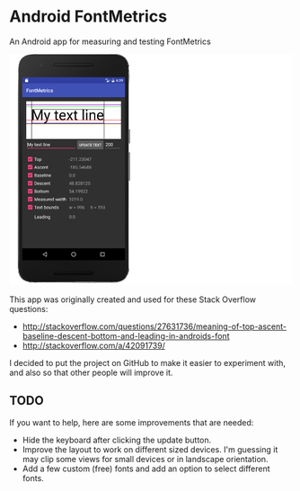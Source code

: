 # Android FontMetrics
An Android app for measuring and testing FontMetrics

![App preview](/Xi2UG.png?raw=true)

This app was originally created and used for these Stack Overflow questions:

- http://stackoverflow.com/questions/27631736/meaning-of-top-ascent-baseline-descent-bottom-and-leading-in-androids-font
- http://stackoverflow.com/a/42091739/

I decided to put the project on GitHub to make it easier to experiment with, and also so that other people will improve it.

## TODO

If you want to help, here are some improvements that are needed:
- Hide the keyboard after clicking the update button.
- Improve the layout to work on different sized devices. I'm guessing it may clip some views for small devices or in landscape orientation.
- Add a few custom (free) fonts and add an option to select different fonts.
